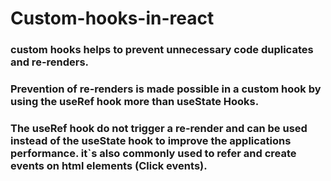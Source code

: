 # Custom-hooks-in-react
### custom hooks helps to prevent unnecessary code duplicates and re-renders.

### Prevention of re-renders is made possible in a custom hook by using the useRef hook more than useState Hooks. 

### The useRef hook do not trigger a re-render and  can be used instead of the useState hook to improve the applications performance. it`s also commonly used to refer and create events on html elements (Click events). 

